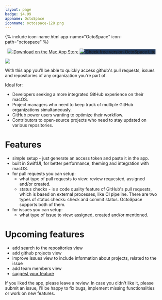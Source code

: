 ```yaml
---
layout: page
badge: $4.99
appname: OctoSpace
iconname: octospace-128.png
---
```


{% include icon-name.html app-name="OctoSpace" icon-path="octospace" %}

<!-- <p align="center">
  <img class="app-icon" src="./assets/img/octospace-128.png">
  <br>
  <span style="font-weight: bold;">OctoSpace</span>
</p> -->

<p align="center">
  <a class="appstore-badge" href="https://apps.apple.com/us/app/octospace/id6473707939?mt=12&amp;itsct=apps_box_badge&amp;itscg=30200">
    <img class="appstore-badge__icon" src="{{ site.url | append: site.baseurl}}/assets/img/badges/apple.svg">
    <span class="appstore-badge__text">Download on the</span>
    <span class="appstore-badge__storename">Mac App Store</span>
  </a>

  <a class="appstore-badge internal-link" style="background-color:#1d3557" href="#octospacelite">
    <img class="appstore-badge__icon" src="{{ site.url | append: site.baseurl}}/assets/img/main-logo/menubar-apps-logo.png">
    <span class="appstore-badge__text">Check free version</span>
    <span class="appstore-badge__storename">OctoSpace Lite</span>
  </a>

</p>

<div class="row">
  <div class="col m8 offset-m2">
  <img class="rounded-corners" src="{{ site.url | append: site.baseurl}}/assets/img/screenshots/octospace/octospace-1.png">
  </div>
</div>


With this app you'll be able to quickly access github's pull requests, issues and repositories of any organization you're part of. 

Ideal for:
 - Developers seeking a more integrated GitHub experience on their macOS.
 - Project managers who need to keep track of multiple GitHub organizations simultaneously.
 - GitHub power users wanting to optimize their workflow.
 - Contributors to open-source projects who need to stay updated on various repositories.


# Features

  - simple setup - just generate an access token and paste it in the app.
  - built in SwiftUI, for better performance, theming and integration with macOS.
  - for pull requests you can setup: 
    - what type of pull requests to view: review requested, assigned and/or created.
    - status checks -  is a code quality feature of GitHub's pull requests, which is based on external processes, like CI pipeline. There are two types of status checks: check and commit status. OctoSpace supports both of them.
  - for issues you can setup: 
    - what type of issue to view: assigned, created and/or mentioned. 

# Upcoming features

 - add search to the repositories view
 - add github projects view
 - improve issues view to include information about projects, related to the issue
 - add team members view
 - [suggest your feature](https://github.com/menubar-apps/OctoSpace/issues/new?assignees=streetturtle&labels=&projects=&template=feature_request.md&title=)

If you liked the app, please leave a review. In case you didn't like it, please submit an issue, I'll be happy to fix bugs, implement missing functionalities or work on new features.
